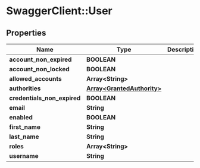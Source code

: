 # SwaggerClient::User

## Properties
Name | Type | Description | Notes
------------ | ------------- | ------------- | -------------
**account_non_expired** | **BOOLEAN** |  | [optional] 
**account_non_locked** | **BOOLEAN** |  | [optional] 
**allowed_accounts** | **Array&lt;String&gt;** |  | [optional] 
**authorities** | [**Array&lt;GrantedAuthority&gt;**](GrantedAuthority.md) |  | [optional] 
**credentials_non_expired** | **BOOLEAN** |  | [optional] 
**email** | **String** |  | [optional] 
**enabled** | **BOOLEAN** |  | [optional] 
**first_name** | **String** |  | [optional] 
**last_name** | **String** |  | [optional] 
**roles** | **Array&lt;String&gt;** |  | [optional] 
**username** | **String** |  | [optional] 


